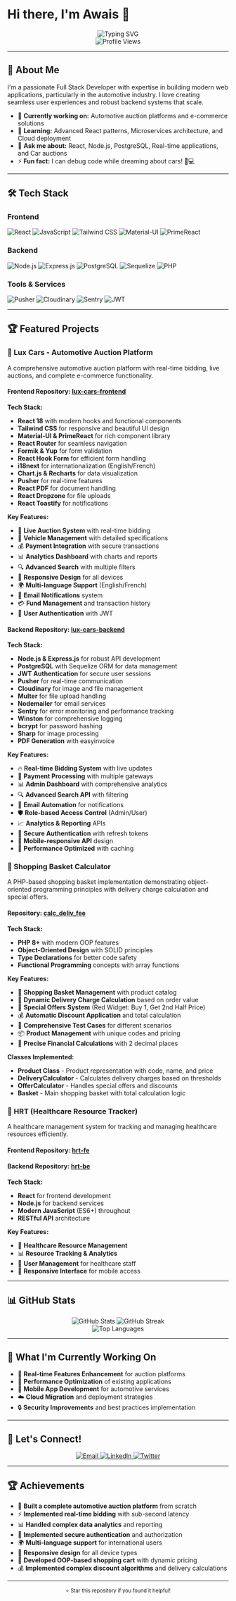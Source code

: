 # Hi there, I'm Awais 👋  

<div align="center">
  <img src="https://readme-typing-svg.herokuapp.com?font=Fira+Code&weight=500&size=28&pause=1000&color=3B82F6&center=true&vCenter=true&width=435&lines=Full+Stack+Developer;Car+Enthusiast;Problem+Solver;Code+Crafter" alt="Typing SVG" />
</div>

<div align="center">
  <img src="https://komarev.com/ghpvc/?username=mawaisu77&style=flat-square&color=blue" alt="Profile Views" />
</div>

---

## 🚀 About Me

I'm a passionate Full Stack Developer with expertise in building modern web applications, particularly in the automotive industry. I love creating seamless user experiences and robust backend systems that scale.

- 🔭 **Currently working on:** Automotive auction platforms and e-commerce solutions
- 🌱 **Learning:** Advanced React patterns, Microservices architecture, and Cloud deployment
- 💬 **Ask me about:** React, Node.js, PostgreSQL, Real-time applications, and Car auctions
- ⚡ **Fun fact:** I can debug code while dreaming about cars! 🚗💻

---

## 🛠️ Tech Stack

### Frontend
![React](https://img.shields.io/badge/React-20232A?style=for-the-badge&logo=react&logoColor=61DAFB)
![JavaScript](https://img.shields.io/badge/JavaScript-F7DF1E?style=for-the-badge&logo=javascript&logoColor=black)
![Tailwind CSS](https://img.shields.io/badge/Tailwind_CSS-38B2AC?style=for-the-badge&logo=tailwind-css&logoColor=white)
![Material-UI](https://img.shields.io/badge/Material--UI-0081CB?style=for-the-badge&logo=material-ui&logoColor=white)
![PrimeReact](https://img.shields.io/badge/PrimeReact-0081CB?style=for-the-badge&logo=prime&logoColor=white)

### Backend
![Node.js](https://img.shields.io/badge/Node.js-43853D?style=for-the-badge&logo=node.js&logoColor=white)
![Express.js](https://img.shields.io/badge/Express.js-404D59?style=for-the-badge&logo=express&logoColor=white)
![PostgreSQL](https://img.shields.io/badge/PostgreSQL-316192?style=for-the-badge&logo=postgresql&logoColor=white)
![Sequelize](https://img.shields.io/badge/Sequelize-52B0E7?style=for-the-badge&logo=sequelize&logoColor=white)
![PHP](https://img.shields.io/badge/PHP-777BB4?style=for-the-badge&logo=php&logoColor=white)

### Tools & Services
![Pusher](https://img.shields.io/badge/Pusher-300D4F?style=for-the-badge&logo=pusher&logoColor=white)
![Cloudinary](https://img.shields.io/badge/Cloudinary-3448C5?style=for-the-badge&logo=cloudinary&logoColor=white)
![Sentry](https://img.shields.io/badge/Sentry-362D59?style=for-the-badge&logo=sentry&logoColor=white)
![JWT](https://img.shields.io/badge/JWT-000000?style=for-the-badge&logo=JSON%20web%20tokens&logoColor=white)

---

## 🏆 Featured Projects

### 🚗 Lux Cars - Automotive Auction Platform

A comprehensive automotive auction platform with real-time bidding, live auctions, and complete e-commerce functionality.

#### **Frontend Repository:** [lux-cars-frontend](https://github.com/mawaisu77/lux-cars-frontend)

**Tech Stack:**
- **React 18** with modern hooks and functional components
- **Tailwind CSS** for responsive and beautiful UI design
- **Material-UI & PrimeReact** for rich component library
- **React Router** for seamless navigation
- **Formik & Yup** for form validation
- **React Hook Form** for efficient form handling
- **i18next** for internationalization (English/French)
- **Chart.js & Recharts** for data visualization
- **Pusher** for real-time features
- **React PDF** for document handling
- **React Dropzone** for file uploads
- **React Toastify** for notifications

**Key Features:**
- 🎯 **Live Auction System** with real-time bidding
- 🚗 **Vehicle Management** with detailed specifications
- 💰 **Payment Integration** with secure transactions
- 📊 **Analytics Dashboard** with charts and reports
- 🔍 **Advanced Search** with multiple filters
- 📱 **Responsive Design** for all devices
- 🌍 **Multi-language Support** (English/French)
- 📧 **Email Notifications** system
- 💳 **Fund Management** and transaction history
- 🔐 **User Authentication** with JWT

#### **Backend Repository:** [lux-cars-backend](https://github.com/mawaisu77/lux-cars-backend)

**Tech Stack:**
- **Node.js & Express.js** for robust API development
- **PostgreSQL** with Sequelize ORM for data management
- **JWT Authentication** for secure user sessions
- **Pusher** for real-time communication
- **Cloudinary** for image and file management
- **Multer** for file upload handling
- **Nodemailer** for email services
- **Sentry** for error monitoring and performance tracking
- **Winston** for comprehensive logging
- **bcrypt** for password hashing
- **Sharp** for image processing
- **PDF Generation** with easyinvoice

**Key Features:**
- 🔥 **Real-time Bidding System** with live updates
- 🏦 **Payment Processing** with multiple gateways
- 📊 **Admin Dashboard** with comprehensive analytics
- 🔍 **Advanced Search API** with filtering
- 📧 **Email Automation** for notifications
- 🛡️ **Role-based Access Control** (Admin/User)
- 📈 **Analytics & Reporting** APIs
- 🔐 **Secure Authentication** with refresh tokens
- 📱 **Mobile-responsive API** design
- 🚀 **Performance Optimized** with caching

### 🛒 Shopping Basket Calculator

A PHP-based shopping basket implementation demonstrating object-oriented programming principles with delivery charge calculation and special offers.

#### **Repository:** [calc_deliv_fee](https://github.com/mawaisu77/calc_deliv_fee)

**Tech Stack:**
- **PHP 8+** with modern OOP features
- **Object-Oriented Design** with SOLID principles
- **Type Declarations** for better code safety
- **Functional Programming** concepts with array functions

**Key Features:**
- 🛒 **Shopping Basket Management** with product catalog
- 🚚 **Dynamic Delivery Charge Calculation** based on order value
- 🎯 **Special Offers System** (Red Widget: Buy 1, Get 2nd Half Price)
- 💰 **Automatic Discount Application** and total calculation
- 🧪 **Comprehensive Test Cases** for different scenarios
- 📦 **Product Management** with unique codes and pricing
- 🔢 **Precise Financial Calculations** with 2 decimal places

**Classes Implemented:**
- **Product Class** - Product representation with code, name, and price
- **DeliveryCalculator** - Calculates delivery charges based on thresholds
- **OfferCalculator** - Handles special offers and discounts
- **Basket** - Main shopping basket with total calculation logic

### 🏥 HRT (Healthcare Resource Tracker)

A healthcare management system for tracking and managing healthcare resources efficiently.

#### **Frontend Repository:** [hrt-fe](https://github.com/mawaisu77/hrt-fe)
#### **Backend Repository:** [hrt-be](https://github.com/mawaisu77/hrt-be)

**Tech Stack:**
- **React** for frontend development
- **Node.js** for backend services
- **Modern JavaScript** (ES6+) throughout
- **RESTful API** architecture

**Key Features:**
- 🏥 **Healthcare Resource Management**
- 📊 **Resource Tracking & Analytics**
- 👥 **User Management** for healthcare staff
- 📱 **Responsive Interface** for mobile access

---

## 📊 GitHub Stats

<div align="center">
  <img src="https://github-readme-stats.vercel.app/api?username=mawaisu77&show_icons=true&theme=radical" alt="GitHub Stats" />
  <img src="https://github-readme-streak-stats.herokuapp.com/?user=mawaisu77&theme=radical" alt="GitHub Streak" />
</div>

<div align="center">
  <img src="https://github-readme-stats.vercel.app/api/top-langs/?username=mawaisu77&layout=compact&theme=radical" alt="Top Languages" />
</div>

---

## 🎯 What I'm Currently Working On

- 🔄 **Real-time Features Enhancement** for auction platforms
- 🚀 **Performance Optimization** of existing applications
- 📱 **Mobile App Development** for automotive services
- ☁️ **Cloud Migration** and deployment strategies
- 🔒 **Security Improvements** and best practices implementation

---

## 🤝 Let's Connect!

<div align="center">
  <a href="mailto:your.email@example.com">
    <img src="https://img.shields.io/badge/Email-D14836?style=for-the-badge&logo=gmail&logoColor=white" alt="Email" />
  </a>
  <a href="https://linkedin.com/in/your-profile">
    <img src="https://img.shields.io/badge/LinkedIn-0077B5?style=for-the-badge&logo=linkedin&logoColor=white" alt="LinkedIn" />
  </a>
  <a href="https://twitter.com/your-handle">
    <img src="https://img.shields.io/badge/Twitter-1DA1F2?style=for-the-badge&logo=twitter&logoColor=white" alt="Twitter" />
  </a>
</div>

---

## 🏆 Achievements

- 🚗 **Built a complete automotive auction platform** from scratch
- ⚡ **Implemented real-time bidding** with sub-second latency
- 📊 **Handled complex data analytics** and reporting
- 🔐 **Implemented secure authentication** and authorization
- 🌍 **Multi-language support** for international users
- 📱 **Responsive design** for all device types
- 🛒 **Developed OOP-based shopping cart** with dynamic pricing
- 💰 **Implemented complex discount algorithms** and delivery calculations

---

<div align="center">
  <sub>⭐ Star this repository if you found it helpful!</sub>
</div>
